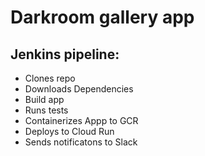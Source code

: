 # Darkroom gallery app

## Jenkins pipeline:
* Clones repo
* Downloads Dependencies
* Build app
* Runs tests
* Containerizes Appp to GCR
* Deploys to Cloud Run
* Sends notificatons to Slack
